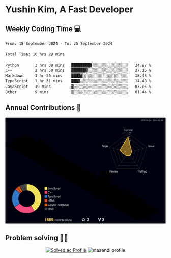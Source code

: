 # Yushin Kim, A Fast Developer

## Weekly Coding Time 💻

<!--START_SECTION:waka-->

```txt
From: 18 September 2024 - To: 25 September 2024

Total Time: 10 hrs 29 mins

Python       3 hrs 39 mins   ████████▓░░░░░░░░░░░░░░░░   34.97 %
C++          2 hrs 50 mins   ██████▓░░░░░░░░░░░░░░░░░░   27.15 %
Markdown     1 hr 56 mins    ████▓░░░░░░░░░░░░░░░░░░░░   18.48 %
TypeScript   1 hr 31 mins    ███▓░░░░░░░░░░░░░░░░░░░░░   14.48 %
JavaScript   19 mins         ▓░░░░░░░░░░░░░░░░░░░░░░░░   03.05 %
Other        9 mins          ▒░░░░░░░░░░░░░░░░░░░░░░░░   01.44 %
```

<!--END_SECTION:waka-->

## Annual Contributions 🏃

![](./profile-3d-contrib/profile-night-rainbow.svg)

## Problem solving 👨‍💻

<div align="center">

[![Solved.ac Profile](http://mazassumnida.wtf/api/v2/generate_badge?boj=kys010306)](https://solved.ac/kys010306)
![mazandi profile](http://mazandi.herokuapp.com/api?handle=kys010306&theme=dark)

</div>
